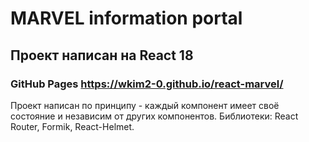 # MARVEL information portal

## Проект написан на React 18

### GitHub Pages https://wkim2-0.github.io/react-marvel/

Проект написан по принципу - каждый компонент имеет своё состояние и независим от других компонентов. Библиотеки: React Router, Formik, React-Helmet.
